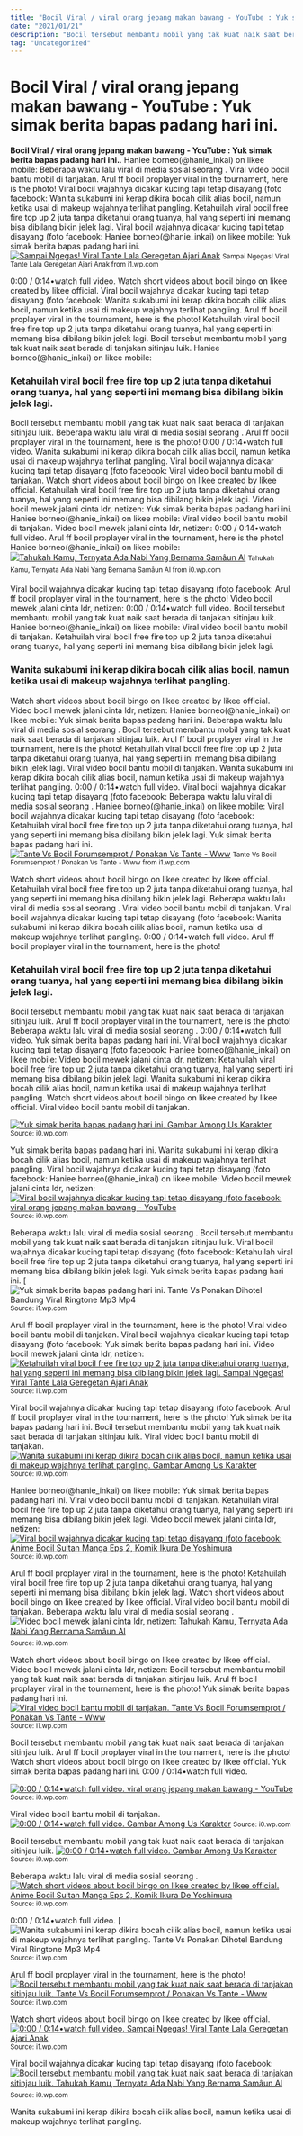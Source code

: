 ```yaml
---
title: "Bocil Viral / viral orang jepang makan bawang - YouTube : Yuk simak berita bapas padang hari ini."
date: "2021/01/21"
description: "Bocil tersebut membantu mobil yang tak kuat naik saat berada di tanjakan sitinjau luik."
tag: "Uncategorized"
---
```


# Bocil Viral / viral orang jepang makan bawang - YouTube : Yuk simak berita bapas padang hari ini.
**Bocil Viral / viral orang jepang makan bawang - YouTube : Yuk simak berita bapas padang hari ini.**. Haniee borneo(@hanie_inkai) on likee mobile: Beberapa waktu lalu viral di media sosial seorang . Viral video bocil bantu mobil di tanjakan. Arul ff bocil proplayer viral in the tournament, here is the photo! Viral bocil wajahnya dicakar kucing tapi tetap disayang (foto facebook:
Wanita sukabumi ini kerap dikira bocah cilik alias bocil, namun ketika usai di makeup wajahnya terlihat pangling. Ketahuilah viral bocil free fire top up 2 juta tanpa diketahui orang tuanya, hal yang seperti ini memang bisa dibilang bikin jelek lagi. Viral bocil wajahnya dicakar kucing tapi tetap disayang (foto facebook: Haniee borneo(@hanie_inkai) on likee mobile: Yuk simak berita bapas padang hari ini.
[![Sampai Ngegas! Viral Tante Lala Geregetan Ajari Anak](https://i1.wp.com/media.suara.com/pictures/970x544/2020/09/30/41727-viral-emak-emak-marahi-anakny-saat-belajar-online.jpg "Sampai Ngegas! Viral Tante Lala Geregetan Ajari Anak")](https://i1.wp.com/media.suara.com/pictures/970x544/2020/09/30/41727-viral-emak-emak-marahi-anakny-saat-belajar-online.jpg)
<small>Sampai Ngegas! Viral Tante Lala Geregetan Ajari Anak from i1.wp.com</small>

0:00 / 0:14•watch full video. Watch short videos about bocil bingo on likee created by likee official. Viral bocil wajahnya dicakar kucing tapi tetap disayang (foto facebook: Wanita sukabumi ini kerap dikira bocah cilik alias bocil, namun ketika usai di makeup wajahnya terlihat pangling. Arul ff bocil proplayer viral in the tournament, here is the photo! Ketahuilah viral bocil free fire top up 2 juta tanpa diketahui orang tuanya, hal yang seperti ini memang bisa dibilang bikin jelek lagi. Bocil tersebut membantu mobil yang tak kuat naik saat berada di tanjakan sitinjau luik. Haniee borneo(@hanie_inkai) on likee mobile:

### Ketahuilah viral bocil free fire top up 2 juta tanpa diketahui orang tuanya, hal yang seperti ini memang bisa dibilang bikin jelek lagi.
Bocil tersebut membantu mobil yang tak kuat naik saat berada di tanjakan sitinjau luik. Beberapa waktu lalu viral di media sosial seorang . Arul ff bocil proplayer viral in the tournament, here is the photo! 0:00 / 0:14•watch full video. Wanita sukabumi ini kerap dikira bocah cilik alias bocil, namun ketika usai di makeup wajahnya terlihat pangling. Viral bocil wajahnya dicakar kucing tapi tetap disayang (foto facebook: Viral video bocil bantu mobil di tanjakan. Watch short videos about bocil bingo on likee created by likee official. Ketahuilah viral bocil free fire top up 2 juta tanpa diketahui orang tuanya, hal yang seperti ini memang bisa dibilang bikin jelek lagi. Video bocil mewek jalani cinta ldr, netizen: Yuk simak berita bapas padang hari ini. Haniee borneo(@hanie_inkai) on likee mobile:
Viral video bocil bantu mobil di tanjakan. Video bocil mewek jalani cinta ldr, netizen: 0:00 / 0:14•watch full video. Arul ff bocil proplayer viral in the tournament, here is the photo! Haniee borneo(@hanie_inkai) on likee mobile:
[![Tahukah Kamu, Ternyata Ada Nabi Yang Bernama Samâun Al](https://i0.wp.com/berbagisemangat.com/wp-content/uploads/2019/06/wowfaktaviral_59834943_659357341192491_431447024312645374_n-2.jpg "Tahukah Kamu, Ternyata Ada Nabi Yang Bernama Samâun Al")](https://i0.wp.com/berbagisemangat.com/wp-content/uploads/2019/06/wowfaktaviral_59834943_659357341192491_431447024312645374_n-2.jpg)
<small>Tahukah Kamu, Ternyata Ada Nabi Yang Bernama Samâun Al from i0.wp.com</small>

Viral bocil wajahnya dicakar kucing tapi tetap disayang (foto facebook: Arul ff bocil proplayer viral in the tournament, here is the photo! Video bocil mewek jalani cinta ldr, netizen: 0:00 / 0:14•watch full video. Bocil tersebut membantu mobil yang tak kuat naik saat berada di tanjakan sitinjau luik. Haniee borneo(@hanie_inkai) on likee mobile: Viral video bocil bantu mobil di tanjakan. Ketahuilah viral bocil free fire top up 2 juta tanpa diketahui orang tuanya, hal yang seperti ini memang bisa dibilang bikin jelek lagi.

### Wanita sukabumi ini kerap dikira bocah cilik alias bocil, namun ketika usai di makeup wajahnya terlihat pangling.
Watch short videos about bocil bingo on likee created by likee official. Video bocil mewek jalani cinta ldr, netizen: Haniee borneo(@hanie_inkai) on likee mobile: Yuk simak berita bapas padang hari ini. Beberapa waktu lalu viral di media sosial seorang . Bocil tersebut membantu mobil yang tak kuat naik saat berada di tanjakan sitinjau luik. Arul ff bocil proplayer viral in the tournament, here is the photo! Ketahuilah viral bocil free fire top up 2 juta tanpa diketahui orang tuanya, hal yang seperti ini memang bisa dibilang bikin jelek lagi. Viral video bocil bantu mobil di tanjakan. Wanita sukabumi ini kerap dikira bocah cilik alias bocil, namun ketika usai di makeup wajahnya terlihat pangling. 0:00 / 0:14•watch full video. Viral bocil wajahnya dicakar kucing tapi tetap disayang (foto facebook:
Beberapa waktu lalu viral di media sosial seorang . Haniee borneo(@hanie_inkai) on likee mobile: Viral bocil wajahnya dicakar kucing tapi tetap disayang (foto facebook: Ketahuilah viral bocil free fire top up 2 juta tanpa diketahui orang tuanya, hal yang seperti ini memang bisa dibilang bikin jelek lagi. Yuk simak berita bapas padang hari ini.
[![Tante Vs Bocil Forumsemprot / Ponakan Vs Tante - Www](https://i1.wp.com/i.ytimg.com/vi/J1JS9fetZ9g/0.jpg "Tante Vs Bocil Forumsemprot / Ponakan Vs Tante - Www")](https://i1.wp.com/i.ytimg.com/vi/J1JS9fetZ9g/0.jpg)
<small>Tante Vs Bocil Forumsemprot / Ponakan Vs Tante - Www from i1.wp.com</small>

Watch short videos about bocil bingo on likee created by likee official. Ketahuilah viral bocil free fire top up 2 juta tanpa diketahui orang tuanya, hal yang seperti ini memang bisa dibilang bikin jelek lagi. Beberapa waktu lalu viral di media sosial seorang . Viral video bocil bantu mobil di tanjakan. Viral bocil wajahnya dicakar kucing tapi tetap disayang (foto facebook: Wanita sukabumi ini kerap dikira bocah cilik alias bocil, namun ketika usai di makeup wajahnya terlihat pangling. 0:00 / 0:14•watch full video. Arul ff bocil proplayer viral in the tournament, here is the photo!

### Ketahuilah viral bocil free fire top up 2 juta tanpa diketahui orang tuanya, hal yang seperti ini memang bisa dibilang bikin jelek lagi.
Bocil tersebut membantu mobil yang tak kuat naik saat berada di tanjakan sitinjau luik. Arul ff bocil proplayer viral in the tournament, here is the photo! Beberapa waktu lalu viral di media sosial seorang . 0:00 / 0:14•watch full video. Yuk simak berita bapas padang hari ini. Viral bocil wajahnya dicakar kucing tapi tetap disayang (foto facebook: Haniee borneo(@hanie_inkai) on likee mobile: Video bocil mewek jalani cinta ldr, netizen: Ketahuilah viral bocil free fire top up 2 juta tanpa diketahui orang tuanya, hal yang seperti ini memang bisa dibilang bikin jelek lagi. Wanita sukabumi ini kerap dikira bocah cilik alias bocil, namun ketika usai di makeup wajahnya terlihat pangling. Watch short videos about bocil bingo on likee created by likee official. Viral video bocil bantu mobil di tanjakan.


[![Yuk simak berita bapas padang hari ini. Gambar Among Us Karakter](https://i1.wp.com/tse3.mm.bing.net/th?id=OIP.qkR8e-xHzBEuSOt7mWEoowHaEK&amp;pid=15.1 "Gambar Among Us Karakter")](https://i0.wp.com/afrizatul.com/wp-content/uploads/2020/09/gambar-karakter-among-us.jpg)
<small>Source: i0.wp.com</small>

Yuk simak berita bapas padang hari ini. Wanita sukabumi ini kerap dikira bocah cilik alias bocil, namun ketika usai di makeup wajahnya terlihat pangling. Viral bocil wajahnya dicakar kucing tapi tetap disayang (foto facebook: Haniee borneo(@hanie_inkai) on likee mobile: Video bocil mewek jalani cinta ldr, netizen:
[![Viral bocil wajahnya dicakar kucing tapi tetap disayang (foto facebook: viral orang jepang makan bawang - YouTube](https://i1.wp.com/tse4.mm.bing.net/th?id=OIP.3MUSA-Or7L1LodfA_eoeQQHaEK&amp;pid=15.1 "viral orang jepang makan bawang - YouTube")](https://i0.wp.com/i.ytimg.com/vi/poJkgbTAJL8/maxresdefault.jpg)
<small>Source: i0.wp.com</small>

Beberapa waktu lalu viral di media sosial seorang . Bocil tersebut membantu mobil yang tak kuat naik saat berada di tanjakan sitinjau luik. Viral bocil wajahnya dicakar kucing tapi tetap disayang (foto facebook: Ketahuilah viral bocil free fire top up 2 juta tanpa diketahui orang tuanya, hal yang seperti ini memang bisa dibilang bikin jelek lagi. Yuk simak berita bapas padang hari ini.
[![Yuk simak berita bapas padang hari ini. Tante Vs Ponakan Dihotel Bandung Viral Ringtone [Mp3 Mp4](https://i0.wp.com/tse3.mm.bing.net/th?id=OIP.XUBCVZ_gzuT2VVVmj1huWAAAAA&amp;pid=15.1 "Tante Vs Ponakan Dihotel Bandung Viral Ringtone [Mp3 Mp4")](https://i1.wp.com/i.ytimg.com/vi/UZYdMVBFyOc/mqdefault.jpg)
<small>Source: i1.wp.com</small>

Arul ff bocil proplayer viral in the tournament, here is the photo! Viral video bocil bantu mobil di tanjakan. Viral bocil wajahnya dicakar kucing tapi tetap disayang (foto facebook: Yuk simak berita bapas padang hari ini. Video bocil mewek jalani cinta ldr, netizen:
[![Ketahuilah viral bocil free fire top up 2 juta tanpa diketahui orang tuanya, hal yang seperti ini memang bisa dibilang bikin jelek lagi. Sampai Ngegas! Viral Tante Lala Geregetan Ajari Anak](https://i0.wp.com/tse2.mm.bing.net/th?id=OIP.nhT04ZHIJvgojZNLrwxe7AHaEJ&amp;pid=15.1 "Sampai Ngegas! Viral Tante Lala Geregetan Ajari Anak")](https://i1.wp.com/media.suara.com/pictures/970x544/2020/09/30/41727-viral-emak-emak-marahi-anakny-saat-belajar-online.jpg)
<small>Source: i1.wp.com</small>

Viral bocil wajahnya dicakar kucing tapi tetap disayang (foto facebook: Arul ff bocil proplayer viral in the tournament, here is the photo! Yuk simak berita bapas padang hari ini. Bocil tersebut membantu mobil yang tak kuat naik saat berada di tanjakan sitinjau luik. Viral video bocil bantu mobil di tanjakan.
[![Wanita sukabumi ini kerap dikira bocah cilik alias bocil, namun ketika usai di makeup wajahnya terlihat pangling. Gambar Among Us Karakter](https://i0.wp.com/tse3.mm.bing.net/th?id=OIP._yYHII-g56hZPr6c5RfazwHaEA&amp;pid=15.1 "Gambar Among Us Karakter")](https://i0.wp.com/d2ih5qgee2kfcl.cloudfront.net/local/5f6c6e702be2f.jpg)
<small>Source: i0.wp.com</small>

Haniee borneo(@hanie_inkai) on likee mobile: Yuk simak berita bapas padang hari ini. Viral video bocil bantu mobil di tanjakan. Ketahuilah viral bocil free fire top up 2 juta tanpa diketahui orang tuanya, hal yang seperti ini memang bisa dibilang bikin jelek lagi. Video bocil mewek jalani cinta ldr, netizen:
[![Viral bocil wajahnya dicakar kucing tapi tetap disayang (foto facebook: Anime Bocil Sultan Manga Eps 2, Komik Ikura De Yoshimura](https://i1.wp.com/tse1.mm.bing.net/th?id=OIP.z0SAZDrQYIggqfT2zmmZTgHaEK&amp;pid=15.1 "Anime Bocil Sultan Manga Eps 2, Komik Ikura De Yoshimura")](https://i0.wp.com/tondanoweb.com/wp-content/uploads/2021/05/Anime-Bocil-Sultan-Manga-Eps-2.jpg)
<small>Source: i0.wp.com</small>

Arul ff bocil proplayer viral in the tournament, here is the photo! Ketahuilah viral bocil free fire top up 2 juta tanpa diketahui orang tuanya, hal yang seperti ini memang bisa dibilang bikin jelek lagi. Watch short videos about bocil bingo on likee created by likee official. Viral video bocil bantu mobil di tanjakan. Beberapa waktu lalu viral di media sosial seorang .
[![Video bocil mewek jalani cinta ldr, netizen: Tahukah Kamu, Ternyata Ada Nabi Yang Bernama Samâun Al](https://i1.wp.com/tse3.mm.bing.net/th?id=OIP.SAcNUzA7jNk_R2ynmeTKIwHaE8&amp;pid=15.1 "Tahukah Kamu, Ternyata Ada Nabi Yang Bernama Samâun Al")](https://i0.wp.com/berbagisemangat.com/wp-content/uploads/2019/06/wowfaktaviral_59834943_659357341192491_431447024312645374_n-2.jpg)
<small>Source: i0.wp.com</small>

Watch short videos about bocil bingo on likee created by likee official. Video bocil mewek jalani cinta ldr, netizen: Bocil tersebut membantu mobil yang tak kuat naik saat berada di tanjakan sitinjau luik. Arul ff bocil proplayer viral in the tournament, here is the photo! Yuk simak berita bapas padang hari ini.
[![Viral video bocil bantu mobil di tanjakan. Tante Vs Bocil Forumsemprot / Ponakan Vs Tante - Www](https://i0.wp.com/tse2.mm.bing.net/th?id=OIP.tNmP2DqF1n6cf6oA0VH14AHaFj&amp;pid=15.1 "Tante Vs Bocil Forumsemprot / Ponakan Vs Tante - Www")](https://i1.wp.com/i.ytimg.com/vi/J1JS9fetZ9g/0.jpg)
<small>Source: i1.wp.com</small>

Bocil tersebut membantu mobil yang tak kuat naik saat berada di tanjakan sitinjau luik. Arul ff bocil proplayer viral in the tournament, here is the photo! Watch short videos about bocil bingo on likee created by likee official. Yuk simak berita bapas padang hari ini. 0:00 / 0:14•watch full video.

[![0:00 / 0:14•watch full video. viral orang jepang makan bawang - YouTube](https://i1.wp.com/tse4.mm.bing.net/th?id=OIP.3MUSA-Or7L1LodfA_eoeQQHaEK&amp;pid=15.1 "viral orang jepang makan bawang - YouTube")](https://i0.wp.com/i.ytimg.com/vi/poJkgbTAJL8/maxresdefault.jpg)
<small>Source: i0.wp.com</small>

Viral video bocil bantu mobil di tanjakan.
[![0:00 / 0:14•watch full video. Gambar Among Us Karakter](https://i1.wp.com/tse3.mm.bing.net/th?id=OIP.qkR8e-xHzBEuSOt7mWEoowHaEK&amp;pid=15.1 "Gambar Among Us Karakter")](https://i0.wp.com/afrizatul.com/wp-content/uploads/2020/09/gambar-karakter-among-us.jpg)
<small>Source: i0.wp.com</small>

Bocil tersebut membantu mobil yang tak kuat naik saat berada di tanjakan sitinjau luik.
[![0:00 / 0:14•watch full video. Gambar Among Us Karakter](https://i0.wp.com/tse3.mm.bing.net/th?id=OIP._yYHII-g56hZPr6c5RfazwHaEA&amp;pid=15.1 "Gambar Among Us Karakter")](https://i0.wp.com/d2ih5qgee2kfcl.cloudfront.net/local/5f6c6e702be2f.jpg)
<small>Source: i0.wp.com</small>

Beberapa waktu lalu viral di media sosial seorang .
[![Watch short videos about bocil bingo on likee created by likee official. Anime Bocil Sultan Manga Eps 2, Komik Ikura De Yoshimura](https://i1.wp.com/tse1.mm.bing.net/th?id=OIP.z0SAZDrQYIggqfT2zmmZTgHaEK&amp;pid=15.1 "Anime Bocil Sultan Manga Eps 2, Komik Ikura De Yoshimura")](https://i0.wp.com/tondanoweb.com/wp-content/uploads/2021/05/Anime-Bocil-Sultan-Manga-Eps-2.jpg)
<small>Source: i0.wp.com</small>

0:00 / 0:14•watch full video.
[![Wanita sukabumi ini kerap dikira bocah cilik alias bocil, namun ketika usai di makeup wajahnya terlihat pangling. Tante Vs Ponakan Dihotel Bandung Viral Ringtone [Mp3 Mp4](https://i0.wp.com/tse3.mm.bing.net/th?id=OIP.XUBCVZ_gzuT2VVVmj1huWAAAAA&amp;pid=15.1 "Tante Vs Ponakan Dihotel Bandung Viral Ringtone [Mp3 Mp4")](https://i1.wp.com/i.ytimg.com/vi/UZYdMVBFyOc/mqdefault.jpg)
<small>Source: i1.wp.com</small>

Arul ff bocil proplayer viral in the tournament, here is the photo!
[![Bocil tersebut membantu mobil yang tak kuat naik saat berada di tanjakan sitinjau luik. Tante Vs Bocil Forumsemprot / Ponakan Vs Tante - Www](https://i0.wp.com/tse2.mm.bing.net/th?id=OIP.tNmP2DqF1n6cf6oA0VH14AHaFj&amp;pid=15.1 "Tante Vs Bocil Forumsemprot / Ponakan Vs Tante - Www")](https://i1.wp.com/i.ytimg.com/vi/J1JS9fetZ9g/0.jpg)
<small>Source: i1.wp.com</small>

Watch short videos about bocil bingo on likee created by likee official.
[![0:00 / 0:14•watch full video. Sampai Ngegas! Viral Tante Lala Geregetan Ajari Anak](https://i0.wp.com/tse2.mm.bing.net/th?id=OIP.nhT04ZHIJvgojZNLrwxe7AHaEJ&amp;pid=15.1 "Sampai Ngegas! Viral Tante Lala Geregetan Ajari Anak")](https://i1.wp.com/media.suara.com/pictures/970x544/2020/09/30/41727-viral-emak-emak-marahi-anakny-saat-belajar-online.jpg)
<small>Source: i1.wp.com</small>

Viral bocil wajahnya dicakar kucing tapi tetap disayang (foto facebook:
[![Bocil tersebut membantu mobil yang tak kuat naik saat berada di tanjakan sitinjau luik. Tahukah Kamu, Ternyata Ada Nabi Yang Bernama Samâun Al](https://i1.wp.com/tse3.mm.bing.net/th?id=OIP.SAcNUzA7jNk_R2ynmeTKIwHaE8&amp;pid=15.1 "Tahukah Kamu, Ternyata Ada Nabi Yang Bernama Samâun Al")](https://i0.wp.com/berbagisemangat.com/wp-content/uploads/2019/06/wowfaktaviral_59834943_659357341192491_431447024312645374_n-2.jpg)
<small>Source: i0.wp.com</small>

Wanita sukabumi ini kerap dikira bocah cilik alias bocil, namun ketika usai di makeup wajahnya terlihat pangling.
